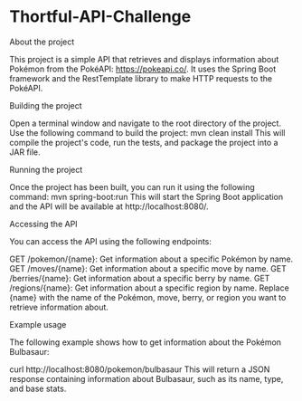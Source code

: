 # Thortful-API-Challenge

About the project

This project is a simple API that retrieves and displays information about Pokémon from the PokéAPI: https://pokeapi.co/. It uses the Spring Boot framework and the RestTemplate library to make HTTP requests to the PokéAPI.


Building the project

Open a terminal window and navigate to the root directory of the project.
Use the following command to build the project:
mvn clean install
This will compile the project's code, run the tests, and package the project into a JAR file.

Running the project

Once the project has been built, you can run it using the following command:
mvn spring-boot:run
This will start the Spring Boot application and the API will be available at http://localhost:8080/.

Accessing the API

You can access the API using the following endpoints:

GET /pokemon/{name}: Get information about a specific Pokémon by name.
GET /moves/{name}: Get information about a specific move by name.
GET /berries/{name}: Get information about a specific berry by name.
GET /regions/{name}: Get information about a specific region by name.
Replace {name} with the name of the Pokémon, move, berry, or region you want to retrieve information about.

Example usage

The following example shows how to get information about the Pokémon Bulbasaur:

curl http://localhost:8080/pokemon/bulbasaur
This will return a JSON response containing information about Bulbasaur, such as its name, type, and base stats.
